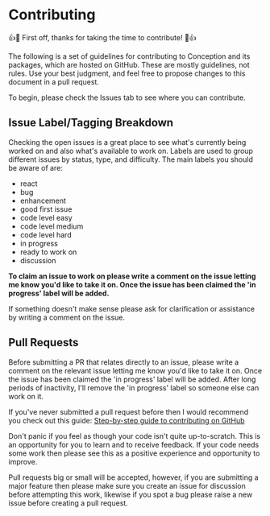 # Contributing

👍🎉 First off, thanks for taking the time to contribute! 🎉👍

The following is a set of guidelines for contributing to Conception and its packages, which are hosted on GitHub. These are mostly guidelines, not rules. Use your best judgment, and feel free to propose changes to this document in a pull request.

To begin, please check the Issues tab to see where you can contribute.

## Issue Label/Tagging Breakdown

Checking the open issues is a great place to see what's currently being worked on and also what's available to work on. Labels are used to group different issues by status, type, and difficulty. The main labels you should be aware of are:

- react
- bug
- enhancement
- good first issue
- code level easy
- code level medium
- code level hard
- in progress
- ready to work on
- discussion

**To claim an issue to work on please write a comment on the issue letting me know you'd like to take it on. Once the issue has been claimed the 'in progress' label will be added.**

If something doesn't make sense please ask for clarification or assistance by writing a comment on the issue.

## Pull Requests

Before submitting a PR that relates directly to an issue, please write a comment on the relevant issue letting me know you'd like to take it on. Once the issue has been claimed the 'in progress' label will be added. After long periods of inactivity, I'll remove the 'in progress' label so someone else can work on it.

If you've never submitted a pull request before then I would recommend you check out this guide: [Step-by-step guide to contributing on GitHub](https://www.dataschool.io/how-to-contribute-on-github/)

Don't panic if you feel as though your code isn't quite up-to-scratch. This is an opportunity for you to learn and to receive feedback. If your code needs some work then please see this as a positive experience and opportunity to improve.

Pull requests big or small will be accepted, however, if you are submitting a major feature then please make sure you create an issue for discussion before attempting this work, likewise if you spot a bug please raise a new issue before creating a pull request.
